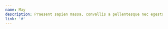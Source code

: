 ```yaml
---
name: May
description: Praesent sapien massa, convallis a pellentesque nec egestas.
link: '#'
---
```

